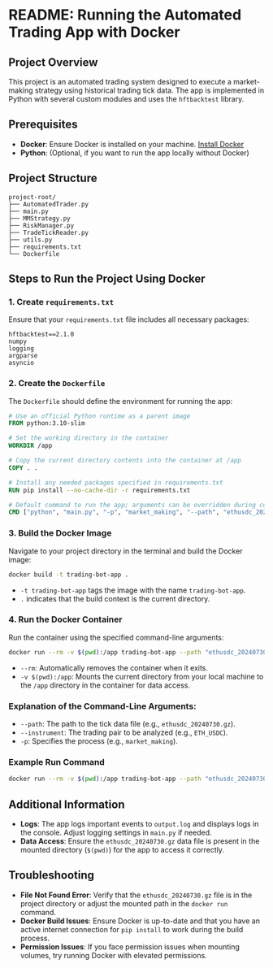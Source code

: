 
# README: Running the Automated Trading App with Docker

## Project Overview
This project is an automated trading system designed to execute a market-making strategy using historical trading tick data. The app is implemented in Python with several custom modules and uses the `hftbacktest` library.

## Prerequisites
- **Docker**: Ensure Docker is installed on your machine. [Install Docker](https://docs.docker.com/get-docker/)
- **Python**: (Optional, if you want to run the app locally without Docker)

## Project Structure
```
project-root/
├── AutomatedTrader.py
├── main.py
├── MMStrategy.py
├── RiskManager.py
├── TradeTickReader.py
├── utils.py
├── requirements.txt
└── Dockerfile
```

## Steps to Run the Project Using Docker

### 1. Create `requirements.txt`
Ensure that your `requirements.txt` file includes all necessary packages:
```plaintext
hftbacktest==2.1.0
numpy
logging
argparse
asyncio
```

### 2. Create the `Dockerfile`
The `Dockerfile` should define the environment for running the app:
```Dockerfile
# Use an official Python runtime as a parent image
FROM python:3.10-slim

# Set the working directory in the container
WORKDIR /app

# Copy the current directory contents into the container at /app
COPY . .

# Install any needed packages specified in requirements.txt
RUN pip install --no-cache-dir -r requirements.txt

# Default command to run the app; arguments can be overridden during container run
CMD ["python", "main.py", "-p", "market_making", "--path", "ethusdc_20240730.gz", "--instrument", "ETH_USDC"]
```

### 3. Build the Docker Image
Navigate to your project directory in the terminal and build the Docker image:
```bash
docker build -t trading-bot-app .
```

- `-t trading-bot-app` tags the image with the name `trading-bot-app`.
- `.` indicates that the build context is the current directory.

### 4. Run the Docker Container
Run the container using the specified command-line arguments:
```bash
docker run --rm -v $(pwd):/app trading-bot-app --path "ethusdc_20240730.gz" --instrument "ETH_USDC" -p "market_making"
```

- `--rm`: Automatically removes the container when it exits.
- `-v $(pwd):/app`: Mounts the current directory from your local machine to the `/app` directory in the container for data access.

### Explanation of the Command-Line Arguments:
- `--path`: The path to the tick data file (e.g., `ethusdc_20240730.gz`).
- `--instrument`: The trading pair to be analyzed (e.g., `ETH_USDC`).
- `-p`: Specifies the process (e.g., `market_making`).

### Example Run Command
```bash
docker run --rm -v $(pwd):/app trading-bot-app --path "ethusdc_20240730.gz" --instrument "ETH_USDC" -p "market_making"
```

## Additional Information
- **Logs**: The app logs important events to `output.log` and displays logs in the console. Adjust logging settings in `main.py` if needed.
- **Data Access**: Ensure the `ethusdc_20240730.gz` data file is present in the mounted directory (`$(pwd)`) for the app to access it correctly.

## Troubleshooting
- **File Not Found Error**: Verify that the `ethusdc_20240730.gz` file is in the project directory or adjust the mounted path in the `docker run` command.
- **Docker Build Issues**: Ensure Docker is up-to-date and that you have an active internet connection for `pip install` to work during the build process.
- **Permission Issues**: If you face permission issues when mounting volumes, try running Docker with elevated permissions.

